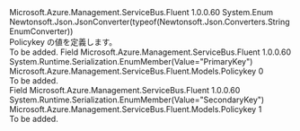 <Type Name="Policykey" FullName="Microsoft.Azure.Management.ServiceBus.Fluent.Models.Policykey">
  <TypeSignature Language="C#" Value="public enum Policykey" />
  <TypeSignature Language="ILAsm" Value=".class public auto ansi sealed Policykey extends System.Enum" />
  <TypeSignature Language="DocId" Value="T:Microsoft.Azure.Management.ServiceBus.Fluent.Models.Policykey" />
  <TypeSignature Language="VB.NET" Value="Public Enum Policykey" />
  <TypeSignature Language="F#" Value="type Policykey = " />
  <AssemblyInfo>
    <AssemblyName>Microsoft.Azure.Management.ServiceBus.Fluent</AssemblyName>
    <AssemblyVersion>1.0.0.60</AssemblyVersion>
  </AssemblyInfo>
  <Base>
    <BaseTypeName>System.Enum</BaseTypeName>
  </Base>
  <Attributes>
    <Attribute>
      <AttributeName>Newtonsoft.Json.JsonConverter(typeof(Newtonsoft.Json.Converters.StringEnumConverter))</AttributeName>
    </Attribute>
  </Attributes>
  <Docs>
    <summary>
            Policykey の値を定義します。
            </summary>
    <remarks>To be added.</remarks>
  </Docs>
  <Members>
    <Member MemberName="PrimaryKey">
      <MemberSignature Language="C#" Value="PrimaryKey" />
      <MemberSignature Language="ILAsm" Value=".field public static literal valuetype Microsoft.Azure.Management.ServiceBus.Fluent.Models.Policykey PrimaryKey = int32(0)" />
      <MemberSignature Language="DocId" Value="F:Microsoft.Azure.Management.ServiceBus.Fluent.Models.Policykey.PrimaryKey" />
      <MemberSignature Language="VB.NET" Value="PrimaryKey" />
      <MemberSignature Language="F#" Value="PrimaryKey = 0" Usage="Microsoft.Azure.Management.ServiceBus.Fluent.Models.Policykey.PrimaryKey" />
      <MemberType>Field</MemberType>
      <AssemblyInfo>
        <AssemblyName>Microsoft.Azure.Management.ServiceBus.Fluent</AssemblyName>
        <AssemblyVersion>1.0.0.60</AssemblyVersion>
      </AssemblyInfo>
      <Attributes>
        <Attribute>
          <AttributeName>System.Runtime.Serialization.EnumMember(Value="PrimaryKey")</AttributeName>
        </Attribute>
      </Attributes>
      <ReturnValue>
        <ReturnType>Microsoft.Azure.Management.ServiceBus.Fluent.Models.Policykey</ReturnType>
      </ReturnValue>
      <MemberValue>0</MemberValue>
      <Docs>
        <summary>To be added.</summary>
      </Docs>
    </Member>
    <Member MemberName="SecondaryKey">
      <MemberSignature Language="C#" Value="SecondaryKey" />
      <MemberSignature Language="ILAsm" Value=".field public static literal valuetype Microsoft.Azure.Management.ServiceBus.Fluent.Models.Policykey SecondaryKey = int32(1)" />
      <MemberSignature Language="DocId" Value="F:Microsoft.Azure.Management.ServiceBus.Fluent.Models.Policykey.SecondaryKey" />
      <MemberSignature Language="VB.NET" Value="SecondaryKey" />
      <MemberSignature Language="F#" Value="SecondaryKey = 1" Usage="Microsoft.Azure.Management.ServiceBus.Fluent.Models.Policykey.SecondaryKey" />
      <MemberType>Field</MemberType>
      <AssemblyInfo>
        <AssemblyName>Microsoft.Azure.Management.ServiceBus.Fluent</AssemblyName>
        <AssemblyVersion>1.0.0.60</AssemblyVersion>
      </AssemblyInfo>
      <Attributes>
        <Attribute>
          <AttributeName>System.Runtime.Serialization.EnumMember(Value="SecondaryKey")</AttributeName>
        </Attribute>
      </Attributes>
      <ReturnValue>
        <ReturnType>Microsoft.Azure.Management.ServiceBus.Fluent.Models.Policykey</ReturnType>
      </ReturnValue>
      <MemberValue>1</MemberValue>
      <Docs>
        <summary>To be added.</summary>
      </Docs>
    </Member>
  </Members>
</Type>
